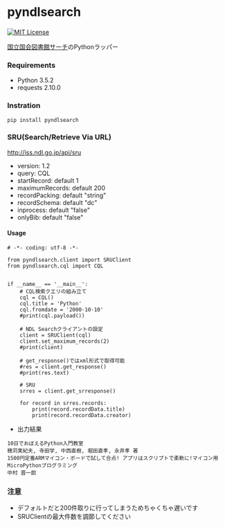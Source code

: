 # pyndlsearch
[![MIT License](http://img.shields.io/badge/license-MIT-blue.svg?style=flat)](LICENSE)　　

[国立国会図書館サーチ](http://iss.ndl.go.jp/information/api/)のPythonラッパー  

### Requirements
- Python 3.5.2
- requests 2.10.0

### Instration

```
pip install pyndlsearch
```

### SRU(Search/Retrieve Via URL)
http://iss.ndl.go.jp/api/sru
- version: 1.2
- query: CQL
- startRecord: default 1
- maximumRecords: default 200
- recordPacking: default "string"
- recordSchema: default "dc"
- inprocess: default "false"
- onlyBib: default "false"

#### Usage

```python:sample
# -*- coding: utf-8 -*-

from pyndlsearch.client import SRUClient
from pyndlsearch.cql import CQL


if __name__ == '__main__':
    # CQL検索クエリの組み立て
    cql = CQL()
    cql.title = 'Python'
    cql.fromdate = '2000-10-10'
    #print(cql.payload())

    # NDL Searchクライアントの設定
    client = SRUClient(cql)
    client.set_maximum_records(2)
    #print(client)
    
    # get_response()ではxml形式で取得可能
    #res = client.get_response()
    #print(res.text)

    # SRU
    srres = client.get_srresponse()

    for record in srres.records:
        print(record.recordData.title)
        print(record.recordData.creator)

```

- 出力結果

```
10日でおぼえるPython入門教室
穂苅実紀夫, 寺田学, 中西直樹, 堀田直孝, 永井孝 著
1500円定番ARMマイコン・ボードで試して合点! アプリはスクリプトで柔軟に!マイコン用MicroPythonプログラミング
中村 晋一郎
```

### 注意
- デフォルトだと200件取りに行ってしまうためちゃくちゃ遅いです
- SRUClientの最大件数を調節してください

